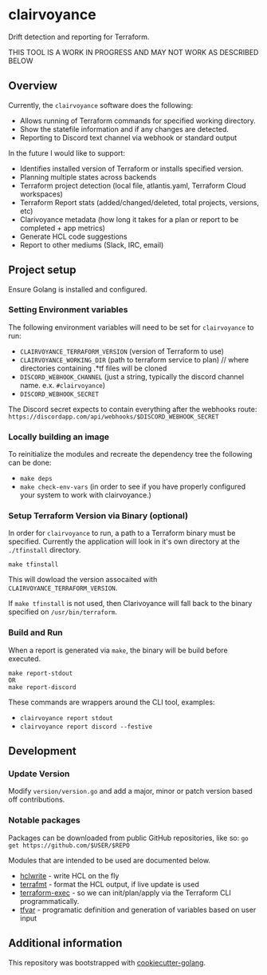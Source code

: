 # clairvoyance
Drift detection and reporting for Terraform.

THIS TOOL IS A WORK IN PROGRESS AND MAY NOT WORK AS DESCRIBED BELOW

## Overview
Currently, the `clairvoyance` software does the following:
- Allows running of Terraform commands for specified working directory.
- Show the statefile information and if any changes are detected. 
- Reporting to Discord text channel via webhook or standard output

In the future I would like to support:
- Identifies installed version of Terraform or installs specified version.
- Planning multiple states across backends
- Terraform project detection (local file, atlantis.yaml, Terraform Cloud workspaces)
- Terraform Report stats (added/changed/deleted, total projects, versions, etc)
- Clarivoyance metadata (how long it takes for a plan or report to be completed + app metrics)
- Generate HCL code suggestions
- Report to other mediums (Slack, IRC, email)

## Project setup
Ensure Golang is installed and configured.

### Setting Environment variables
The following environment variables will need to be set for `clairvoyance` to run:
- `CLAIRVOYANCE_TERRAFORM_VERSION` (version of Terraform to use)
- `CLAIRVOYANCE_WORKING_DIR` (path to terraform service to plan)  // where directories containing .*tf files will be cloned
- `DISCORD_WEBHOOK_CHANNEL` (just a string, typically the discord channel name. e.x. `#clairvoyance`)
- `DISCORD_WEBHOOK_SECRET`

The Discord secret expects to contain everything after the webhooks route:
`https://discordapp.com/api/webhooks/$DISCORD_WEBHOOK_SECRET`

### Locally building an image
To reinitialize the modules and recreate the dependency tree the following can be done:
- `make deps`
- `make check-env-vars` (in order to see if you have properly configured your system to work with clairvoyance.)

### Setup Terraform Version via Binary (optional)
In order for `clairvoyance` to run, a path to a Terraform binary must be specified.
Currently the application will look in it's own directory at the `./tfinstall` directory.
```
make tfinstall
```

This will dowload the version assocaited with `CLAIRVOYANCE_TERRAFORM_VERSION`.

If `make tfinstall` is not used, then Clarivoyance will fall back to the binary specified on `/usr/bin/terraform`.

### Build and Run
When a report is generated via `make`, the binary will be build before executed.
```
make report-stdout
OR
make report-discord
```

These commands are wrappers around the CLI tool, examples:
- `clairvoyance report stdout`
- `clairvoyance report discord --festive`


## Development
### Update Version
Modify `version/version.go` and add a major, minor or patch version based off contributions.

### Notable packages
Packages can be downloaded from public GitHub repositories, like so:
`go get https://github.com/$USER/$REPO`

Modules that are intended to be used are documented below.
- [hclwrite](https://github.com/hashicorp/hcl/tree/v2.0.0/hclwrite) - write HCL on the fly
- [terrafmt](https://github.com/terrycain/terrafmt) - format the HCL output, if live update is used
- [terraform-exec](https://github.com/kmoe/terraform-exec) - so we can init/plan/apply via the Terraform CLI programmatically.
- [tfvar](https://github.com/shihanng/tfvar) - programatic definition and generation of variables based on user input

## Additional information
This repository was bootstrapped with [cookiecutter-golang](https://github.com/lacion/cookiecutter-golang).
